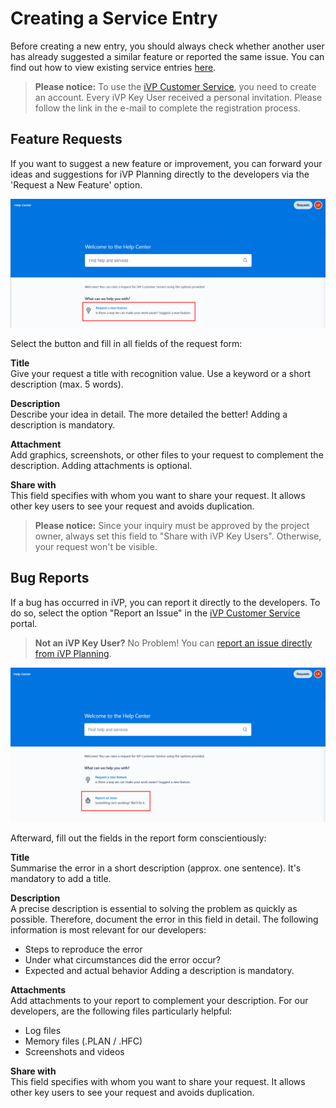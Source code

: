 # Creating a Service Entry

Before creating a new entry, you should always check whether another user has already suggested a similar feature or reported the same issue. You can find out how to view existing service entries [here](view-feature-requests.md). 

> **Please notice:**
To use the [iVP Customer Service](README.md), you need to create an account. Every iVP Key User received a personal invitation. Please follow the link in the e-mail to complete the registration process.

## Feature Requests
If you want to suggest a new feature or improvement, you can forward your ideas and suggestions for iVP Planning directly to the developers via the 'Request a New Feature' option. 

![Create a Request](../../.gitbook/assets/CreateRequest_1.png)

Select the button and fill in all fields of the request form: 

**Title**   
Give your request a title with recognition value. Use a keyword or a short description (max. 5 words).  

**Description**  
Describe your idea in detail. The more detailed the better! Adding a description is mandatory. 

**Attachment**  
Add graphics, screenshots, or other files to your request to complement the description. Adding attachments is optional. 

**Share with**  
This field specifies with whom you want to share your request. It allows other key users to see your request and avoids duplication.

> **Please notice:** Since your inquiry must be approved by the project owner, always set this field to "Share with iVP Key Users". Otherwise, your request won't be visible.

## Bug Reports
If a bug has occurred in iVP, you can report it directly to the developers. To do so, select the option "Report an Issue" in the [iVP Customer Service](README.md) portal.

> **Not an iVP Key User?** No Problem! You can [report an issue directly from iVP Planning](../ivp-planning/bug-reporting.md).

![Create a Request](../../.gitbook/assets/CreateBugReport.png)

Afterward, fill out the fields in the report form conscientiously:

**Title**  
Summarise the error in a short description (approx. one sentence). It's mandatory to add a title.

**Description**   
A precise description is essential to solving the problem as quickly as possible. Therefore, document the error in this field in detail. The following information is most relevant for our developers:
- Steps to reproduce the error 
- Under what circumstances did the error occur?
- Expected and actual behavior 
Adding a description is mandatory.

**Attachments**   
Add attachments to your report to complement your description. For our developers, are the following files particularly helpful:
- Log files
- Memory files (.PLAN / .HFC)
- Screenshots and videos

**Share with**  
This field specifies with whom you want to share your request. It allows other key users to see your request and avoids duplication.

